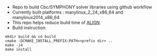 * Repo to build Cbc/SYMPHONY solver libraries using github workflow
* Currently built platforms : manylinux_2_24_x86_64 and manylinux2014_x86_64
* This repo helps reduce build time of [ALIGN](https://github.com/ALIGN-analoglayout/ALIGN-public).
* Build instruction:
```
mkdir build && cd build
cmake -DCMAKE_INSTALL_PREFIX:PATH=<prefix dir> ..
make -j4
make install
```
